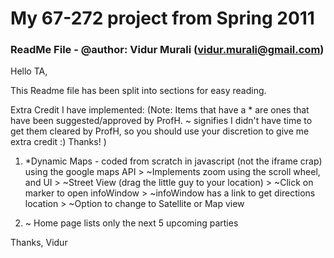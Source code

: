 # My 67-272 project from Spring 2011

### ReadMe File - @author: Vidur Murali (vidur.murali@gmail.com)

Hello TA,

This Readme file has been split into sections for easy reading.

Extra Credit I have implemented:
(Note: Items that have a * are ones that have been suggested/approved by ProfH. ~ signifies I didn't have time to get them cleared by ProfH, so you should use your discretion to give me extra credit :) Thanks! )

1) *Dynamic Maps - coded from scratch in javascript (not the iframe crap) using the google maps API
		> ~Implements zoom using the scroll wheel, and UI
		> ~Street View (drag the little guy to your location)
			> ~Click on marker to open infoWindow
			> ~infoWindow has a link to get directions location
		> ~Option to change to Satellite or Map view

2) ~ Home page lists only the next 5 upcoming parties

Thanks,
Vidur

